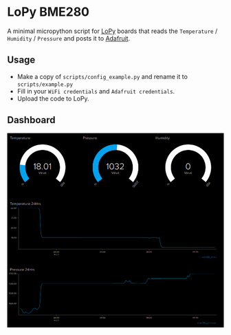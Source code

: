 # LoPy BME280

A minimal micropython script for [LoPy](https://pycom.io) boards that reads the `Temperature` / `Humidity` / `Pressure` and posts it to [Adafruit](http://io.adafruit.com).

## Usage

- Make a copy of `scripts/config_example.py` and rename it to `scripts/example.py`
- Fill in your `WiFi credentials` and `Adafruit credentials`.
- Upload the code to LoPy.

## Dashboard

![Sensor Reading](screenshot.png)
